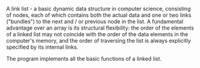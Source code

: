 A link list - a basic dynamic data structure in computer science, consisting of nodes, each of which contains both the actual data and one or two links ("bundles") to the
next and / or previous node in the list. A fundamental advantage over an array is its structural flexibility: the order of the elements of a linked list may not
coincide with the order of the data elements in the computer's memory, and the order of traversing the list is always explicitly specified by its internal links.
        
The program implements all the basic functions of a linked list.
